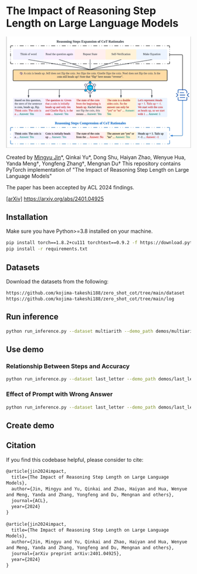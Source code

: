 # The Impact of Reasoning Step Length on Large Language Models
![image](intro.png)

Created by [Mingyu Jin]()\*, Qinkai Yu\*, Dong Shu, Haiyan Zhao, Wenyue Hua, Yanda Meng†, Yongfeng Zhang†, Mengnan Du†
This repository contains PyTorch implementation of "The Impact of Reasoning Step Length on Large Language Models"

The paper has been accepted by ACL 2024 findings. 

[[arXiv]](https://arxiv.org/abs/2401.04925) https://arxiv.org/abs/2401.04925

## Installation
Make sure you have Python>=3.8 installed on your machine.

```bash
pip install torch==1.8.2+cu111 torchtext==0.9.2 -f https://download.pytorch.org/whl/lts/1.8/torch_lts.html
pip install -r requirements.txt
```
## Datasets 
Download the datasets from the following:
```
https://github.com/kojima-takeshi188/zero_shot_cot/tree/main/dataset
https://github.com/kojima-takeshi188/zero_shot_cot/tree/main/log
```
## Run inference
```bash
python run_inference.py --dataset multiarith --demo_path demos/multiarith --output_dir experiment/multiarith
```
## Use demo 
### Relationship Between Steps and Accuracy
```bash
python run_inference.py --dataset last_letter --demo_path demos/last_letter_1 --output_dir experiment/last_letters_1 #1 represent the number of add step
```

### Effect of Prompt with Wrong Answer
```bash
python run_inference.py --dataset last_letter --demo_path demos/last_letters_false --output_dir experiment/last_letters_false
```
## Create demo


## Citation 
If you find this codebase helpful, please consider to cite:
```
@article{jin2024impact,
  title={The Impact of Reasoning Step Length on Large Language Models},
  author={Jin, Mingyu and Yu, Qinkai and Zhao, Haiyan and Hua, Wenyue and Meng, Yanda and Zhang, Yongfeng and Du, Mengnan and others},
  journal={ACL},
  year={2024}
}

@article{jin2024impact,
  title={The Impact of Reasoning Step Length on Large Language Models},
  author={Jin, Mingyu and Yu, Qinkai and Zhao, Haiyan and Hua, Wenyue and Meng, Yanda and Zhang, Yongfeng and Du, Mengnan and others},
  journal={arXiv preprint arXiv:2401.04925},
  year={2024}
}
```
